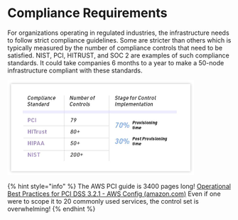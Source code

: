 # Compliance Requirements

For organizations operating in regulated industries, the infrastructure needs to follow strict compliance guidelines. Some are stricter than others which is typically measured by the number of compliance controls that need to be satisfied. NIST, PCI, HITRUST, and SOC 2 are examples of such compliance standards. It could take companies 6 months to a year to make a 50-node infrastructure compliant with these standards.

![](<../../.gitbook/assets/image (15) (1) (1) (1) (1).png>)

{% hint style="info" %}
The AWS PCI guide is 3400 pages long! [Operational Best Practices for PCI DSS 3.2.1 - AWS Config (amazon.com)](https://docs.aws.amazon.com/config/latest/developerguide/operational-best-practices-for-pci-dss.html) Even if one were to scope it to 20 commonly used services, the control set is overwhelming!
{% endhint %}
